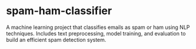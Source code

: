 # spam-ham-classifier
A machine learning project that classifies emails as spam or ham using NLP techniques. Includes text preprocessing, model training, and evaluation to build an efficient spam detection system.
